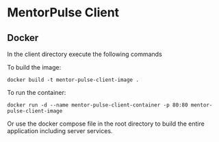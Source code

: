 # MentorPulse Client

## Docker

In the client directory execute the following commands

To build the image:

```
docker build -t mentor-pulse-client-image .
```

To run the container:

```
docker run -d --name mentor-pulse-client-container -p 80:80 mentor-pulse-client-image
```

Or use the docker compose file in the root directory to build the entire application including server services.
